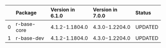 <!-- markdown-link-check-disable -->

|    | Package     | Version in 6.1.0   | Version in 7.0.0   | Status   |
|---:|:------------|:-------------------|:-------------------|:---------|
|  0 | r-base-core | 4.1.2-1.1804.0     | 4.3.0-1.2204.0     | UPDATED  |
|  1 | r-base-dev  | 4.1.2-1.1804.0     | 4.3.0-1.2204.0     | UPDATED  |